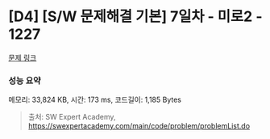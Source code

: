# [D4] [S/W 문제해결 기본] 7일차 - 미로2 - 1227 

[문제 링크](https://swexpertacademy.com/main/code/problem/problemDetail.do?contestProbId=AV14wL9KAGkCFAYD) 

### 성능 요약

메모리: 33,824 KB, 시간: 173 ms, 코드길이: 1,185 Bytes



> 출처: SW Expert Academy, https://swexpertacademy.com/main/code/problem/problemList.do